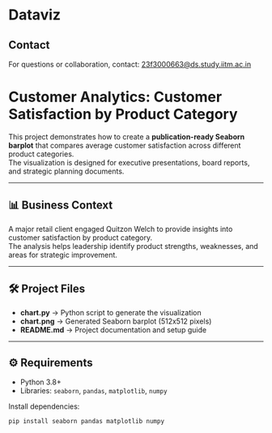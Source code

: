 # Dataviz
## Contact
For questions or collaboration, contact: 23f3000663@ds.study.iitm.ac.in
# Customer Analytics: Customer Satisfaction by Product Category

This project demonstrates how to create a **publication-ready Seaborn barplot** that compares average customer satisfaction across different product categories.  
The visualization is designed for executive presentations, board reports, and strategic planning documents.

---

## 📊 Business Context
A major retail client engaged Quitzon Welch to provide insights into customer satisfaction by product category.  
The analysis helps leadership identify product strengths, weaknesses, and areas for strategic improvement.

---

## 🛠️ Project Files
- **chart.py** → Python script to generate the visualization  
- **chart.png** → Generated Seaborn barplot (512x512 pixels)  
- **README.md** → Project documentation and setup guide  

---

## ⚙️ Requirements
- Python 3.8+
- Libraries: `seaborn`, `pandas`, `matplotlib`, `numpy`

Install dependencies:
```bash
pip install seaborn pandas matplotlib numpy

